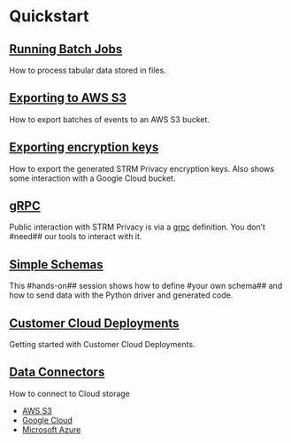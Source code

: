 # Quickstart

## [Running Batch Jobs](quickstart/batch/batch-jobs.md)

How to process tabular data stored in files.

## [Exporting to AWS S3](/quickstart/batch/batch-exporter.md)

How to export batches of events to an AWS S3 bucket.

## [Exporting encryption keys](/quickstart/streaming/exporting-keys.md)

How to export the generated STRM Privacy encryption keys. Also shows
some interaction with a Google Cloud bucket.

## [gRPC](/quickstart/grpc.md)

Public interaction with STRM Privacy is via a [grpc](https://grpc.io)
definition. You don’t #need## our tools to interact with it.

## [Simple Schemas](/quickstart/simple-schema.md)

This #hands-on## session shows how to define #your own schema## and how to
send data with the Python driver and generated code.

## [Customer Cloud Deployments](docs/quickstart/ccd/02-self-hosted.md)
Getting started with Customer Cloud Deployments.

## [Data Connectors](quickstart/batch/data-connectors/index.md)
How to connect to Cloud storage

* [AWS S3](quickstart/batch/data-connectors/s3.md)
* [Google Cloud](quickstart/batch/data-connectors/gcloud.md)
* [Microsoft Azure](quickstart/batch/data-connectors/azure.md)
